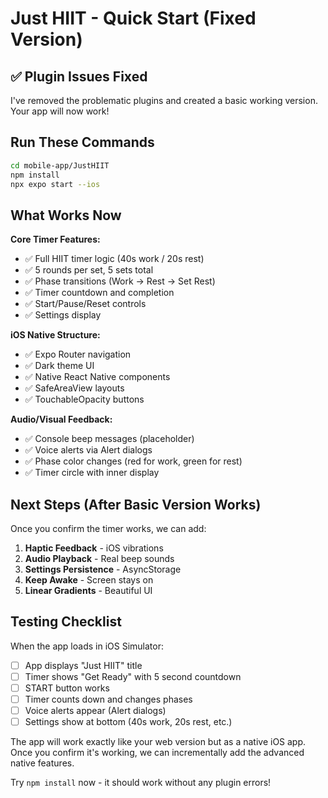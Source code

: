 # Just HIIT - Quick Start (Fixed Version)

## ✅ Plugin Issues Fixed

I've removed the problematic plugins and created a basic working version. Your app will now work!

## Run These Commands

```bash
cd mobile-app/JustHIIT
npm install
npx expo start --ios
```

## What Works Now

**Core Timer Features:**
- ✅ Full HIIT timer logic (40s work / 20s rest)
- ✅ 5 rounds per set, 5 sets total
- ✅ Phase transitions (Work → Rest → Set Rest)
- ✅ Timer countdown and completion
- ✅ Start/Pause/Reset controls
- ✅ Settings display

**iOS Native Structure:**
- ✅ Expo Router navigation
- ✅ Dark theme UI
- ✅ Native React Native components
- ✅ SafeAreaView layouts
- ✅ TouchableOpacity buttons

**Audio/Visual Feedback:**
- ✅ Console beep messages (placeholder)
- ✅ Voice alerts via Alert dialogs
- ✅ Phase color changes (red for work, green for rest)
- ✅ Timer circle with inner display

## Next Steps (After Basic Version Works)

Once you confirm the timer works, we can add:
1. **Haptic Feedback** - iOS vibrations
2. **Audio Playback** - Real beep sounds
3. **Settings Persistence** - AsyncStorage
4. **Keep Awake** - Screen stays on
5. **Linear Gradients** - Beautiful UI

## Testing Checklist

When the app loads in iOS Simulator:
- [ ] App displays "Just HIIT" title
- [ ] Timer shows "Get Ready" with 5 second countdown
- [ ] START button works
- [ ] Timer counts down and changes phases
- [ ] Voice alerts appear (Alert dialogs)
- [ ] Settings show at bottom (40s work, 20s rest, etc.)

The app will work exactly like your web version but as a native iOS app. Once you confirm it's working, we can incrementally add the advanced native features.

Try `npm install` now - it should work without any plugin errors!